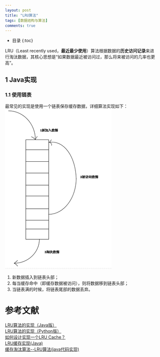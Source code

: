 ```yaml
---
layout: post
title: "LRU算法"
tags: [数据结构与算法]
comments: true
---
```


* 目录
{:toc}

LRU（Least recently used，**最近最少使用**）算法根据数据的**历史访问记录**来进行淘汰数据，其核心思想是“如果数据最近被访问过，那么将来被访问的几率也更高”。   

## 1 Java实现
### 1.1 使用链表
最常见的实现是使用一个链表保存缓存数据，详细算法实现如下：    
![链表实现](https://raw.githubusercontent.com/Andr-Robot/iMarkdownPhotos/master/Res/lru%E9%93%BE%E8%A1%A8%E5%AE%9E%E7%8E%B0.png)    
1. 新数据插入到链表头部； 
2. 每当缓存命中（即缓存数据被访问），则将数据移到链表头部； 
3. 当链表满的时候，将链表尾部的数据丢弃。 
 

# 参考文献
[LRU算法的实现（Java版）](https://allenwind.github.io/2017/09/27/LRU%E7%AE%97%E6%B3%95%E7%9A%84%E5%AE%9E%E7%8E%B0%EF%BC%88Java%E7%89%88%EF%BC%89/)   
[LRU算法的实现（Python版）](https://allenwind.github.io/2017/09/17/LRU%E7%AE%97%E6%B3%95%E7%9A%84%E5%AE%9E%E7%8E%B0%EF%BC%88Python%E7%89%88%EF%BC%89/)   
[如何设计实现一个LRU Cache？](https://yikun.github.io/2015/04/03/%E5%A6%82%E4%BD%95%E8%AE%BE%E8%AE%A1%E5%AE%9E%E7%8E%B0%E4%B8%80%E4%B8%AALRU-Cache%EF%BC%9F/)   
[LRU缓存实现(Java)](https://www.cnblogs.com/lzrabbit/p/3734850.html)    
[缓存淘汰算法--LRU算法(java代码实现)](https://blog.csdn.net/wangxilong1991/article/details/70172302)